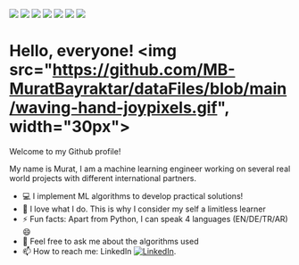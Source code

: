 ![](https://img.shields.io/badge/Code-Python-informational?style=flat&logo=<LOGO_NAME>&logoColor=white&color=2C73D2)
![](https://img.shields.io/badge/tools-unix_shell-informational?style=flat&logo=<LOGO_NAME>&logoColor=white&color=2C73D2)
![](https://img.shields.io/badge/tools-cuda-informational?style=flat&logo=<LOGO_NAME>&logoColor=white&color=2C73D2)
![](https://img.shields.io/badge/Framework-Pytorch-informational?style=flat&logo=<LOGO_NAME>&logoColor=white&color=2C73D2)
![](https://img.shields.io/badge/Framework-TensorFlow-informational?style=flat&logo=<LOGO_NAME>&logoColor=white&color=2C73D2)
![](https://img.shields.io/badge/Libraries-Sklearn-informational?style=flat&logo=<LOGO_NAME>&logoColor=white&color=2C73D2)
![](https://img.shields.io/badge/Code-Dart_Flutter-informational?style=flat&logo=<LOGO_NAME>&logoColor=white&color=2C73D2)

# Hello, everyone! <img src="https://github.com/MB-MuratBayraktar/dataFiles/blob/main/waving-hand-joypixels.gif", width="30px">

Welcome to my Github profile!

My name is Murat, I am a machine learning engineer working on several real world projects with different international partners. 

- 💻 I implement ML algorithms to develop practical solutions!
- 🌱 I love what I do. This is why I consider my self a limitless learner 
- ⚡ Fun facts: Apart from Python, I can speak 4 languages (EN/DE/TR/AR) 😄 
- 💬 Feel free to ask me about the algorithms used
- 📫 How to reach me: LinkedIn [![LinkedIn][2.2]][2].

[2.2]: https://github.com/MB-MuratBayraktar/dataFiles/blob/main/LinkedIn_logo_initials.png

<!-- Links to your social media accounts -->

[2]: https://www.linkedin.com/in/mr-muratbayraktar/


